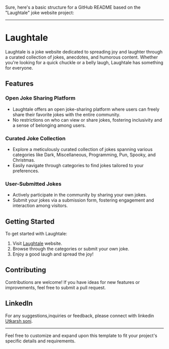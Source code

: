 Sure, here's a basic structure for a GitHub README based on the "Laughtale" joke website project:

---

# Laughtale

Laughtale is a joke website dedicated to spreading joy and laughter through a curated collection of jokes, anecdotes, and humorous content. Whether you're looking for a quick chuckle or a belly laugh, Laughtale has something for everyone.

## Features

### Open Joke Sharing Platform
- Laughtale offers an open joke-sharing platform where users can freely share their favorite jokes with the entire community.
- No restrictions on who can view or share jokes, fostering inclusivity and a sense of belonging among users.

### Curated Joke Collection
- Explore a meticulously curated collection of jokes spanning various categories like Dark, Miscellaneous, Programming, Pun, Spooky, and Christmas.
- Easily navigate through categories to find jokes tailored to your preferences.

### User-Submitted Jokes
- Actively participate in the community by sharing your own jokes.
- Submit your jokes via a submission form, fostering engagement and interaction among visitors.

## Getting Started

To get started with Laughtale:
1. Visit [Laughtale](https://dead-jokes.onrender.com/) website.
2. Browse through the categories or submit your own joke.
3. Enjoy a good laugh and spread the joy!

## Contributing

Contributions are welcome! If you have ideas for new features or improvements, feel free to submit a pull request.

## LinkedIn

For any suggestions,inquiries or feedback, please connect with linkedin [Utkarsh soni](https://www.linkedin.com/in/utkarsh-soni-75390321b/).

---

Feel free to customize and expand upon this template to fit your project's specific details and requirements.
